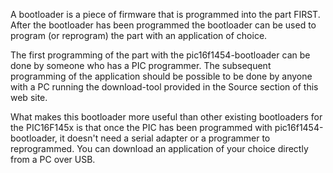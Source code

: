 A bootloader is a piece of firmware that is programmed into the part FIRST.  After the bootloader has been programmed the bootloader can be used to program (or reprogram) the part with an application of choice.

The first programming of the part with the pic16f1454-bootloader can be done by someone who has a PIC programmer.  The subsequent programming of the application should be possible to be done by anyone with a PC running the download-tool provided in the Source section of this web site.

What makes this bootloader more useful than other existing bootloaders for the PIC16F145x is that once the PIC has been programmed with pic16f1454-bootloader, it doesn't need a serial adapter or a programmer to reprogrammed.  You can download an application of your choice directly from a PC over USB.